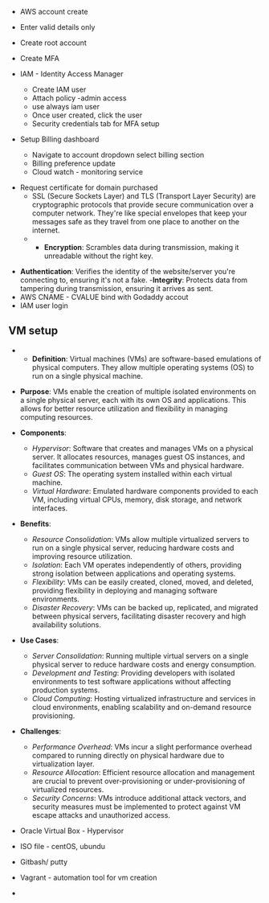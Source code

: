  -  AWS account create
 - Enter valid details only
 - Create root account
 - Create MFA
 - IAM  - Identity Access Manager
	 - Create IAM user
	 - Attach policy -admin access
	 - use always iam user 
	 - Once user created, click the user 
	 - Security credentials tab for MFA setup
 - Setup Billing dashboard

	 - Navigate to account dropdown select billing section
	 - Billing preference update
	 - Cloud watch  - monitoring service 
* Request certificate for domain purchased
	* SSL (Secure Sockets Layer) and TLS (Transport Layer Security) are cryptographic protocols that provide secure communication over a computer network. They're like special envelopes that keep your messages safe as they travel from one place to another on the internet.
	* -   **Encryption**: Scrambles data during transmission, making it unreadable without the right key.
-   **Authentication**: Verifies the identity of the website/server you're connecting to, ensuring it's not a fake.
-**Integrity**: Protects data from tampering during transmission, ensuring it arrives as sent.
- AWS CNAME - CVALUE bind with Godaddy accout
- IAM user login

## VM setup

 - -   **Definition**: Virtual machines (VMs) are software-based emulations of physical computers. They allow multiple operating systems (OS) to run on a single physical machine.
    
-   **Purpose**: VMs enable the creation of multiple isolated environments on a single physical server, each with its own OS and applications. This allows for better resource utilization and flexibility in managing computing resources.
    
-   **Components**:
    
    -   _Hypervisor_: Software that creates and manages VMs on a physical server. It allocates resources, manages guest OS instances, and facilitates communication between VMs and physical hardware.
    -   _Guest OS_: The operating system installed within each virtual machine.
    -   _Virtual Hardware_: Emulated hardware components provided to each VM, including virtual CPUs, memory, disk storage, and network interfaces.
-   **Benefits**:
    
    -   _Resource Consolidation_: VMs allow multiple virtualized servers to run on a single physical server, reducing hardware costs and improving resource utilization.
    -   _Isolation_: Each VM operates independently of others, providing strong isolation between applications and operating systems.
    -   _Flexibility_: VMs can be easily created, cloned, moved, and deleted, providing flexibility in deploying and managing software environments.
    -   _Disaster Recovery_: VMs can be backed up, replicated, and migrated between physical servers, facilitating disaster recovery and high availability solutions.
-   **Use Cases**:
    
    -   _Server Consolidation_: Running multiple virtual servers on a single physical server to reduce hardware costs and energy consumption.
    -   _Development and Testing_: Providing developers with isolated environments to test software applications without affecting production systems.
    -   _Cloud Computing_: Hosting virtualized infrastructure and services in cloud environments, enabling scalability and on-demand resource provisioning.
-   **Challenges**:
    
    -   _Performance Overhead_: VMs incur a slight performance overhead compared to running directly on physical hardware due to virtualization layer.
    -   _Resource Allocation_: Efficient resource allocation and management are crucial to prevent over-provisioning or under-provisioning of virtualized resources.
    -   _Security Concerns_: VMs introduce additional attack vectors, and security measures must be implemented to protect against VM escape attacks and unauthorized access.

- Oracle Virtual Box - Hypervisor
- ISO file - centOS, ubundu
- Gitbash/ putty
- Vagrant - automation tool for vm creation
- 
<!--stackedit_data:
eyJoaXN0b3J5IjpbNDUwNTI1NzMxLDExOTEyNTA5MTIsLTY4MT
g1MDY4MSwtMTQ3MzExMDg1LDE5MjY3MzIwMTgsLTQ5ODI3NzEx
OSwxNjAyOTM1MzQxLC0xODI0NTY5MjczLDg5NDA3MDk4MF19
-->